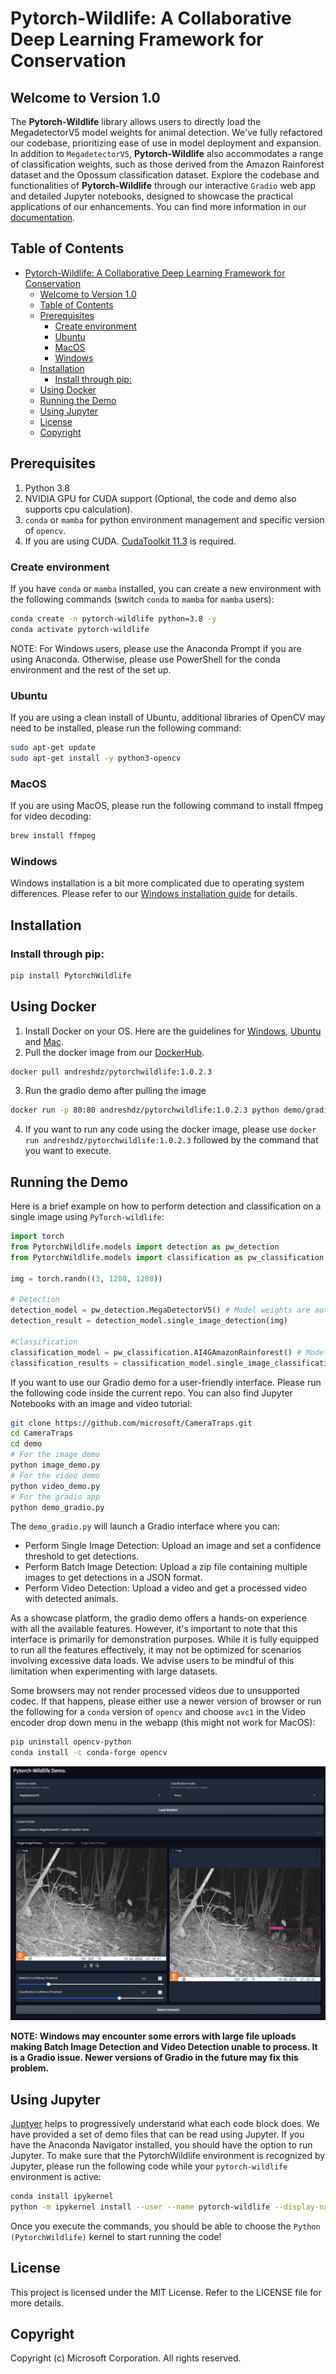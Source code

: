 # Pytorch-Wildlife: A Collaborative Deep Learning Framework for Conservation

## Welcome to Version 1.0

The **Pytorch-Wildlife** library allows users to directly load the MegadetectorV5 model weights for animal detection. We've fully refactored our codebase, prioritizing ease of use in model deployment and expansion. In addition to `MegadetectorV5`, **Pytorch-Wildlife** also accommodates a range of classification weights, such as those derived from the Amazon Rainforest dataset and the Opossum classification dataset. Explore the codebase and functionalities of **Pytorch-Wildlife** through our interactive `Gradio` web app and detailed Jupyter notebooks, designed to showcase the practical applications of our enhancements. You can find more information in our [documentation](https://cameratraps.readthedocs.io/en/latest/).

## Table of Contents
- [Pytorch-Wildlife: A Collaborative Deep Learning Framework for Conservation](#pytorch-wildlife-a-collaborative-deep-learning-framework-for-conservation)
  - [Welcome to Version 1.0](#welcome-to-version-10)
  - [Table of Contents](#table-of-contents)
  - [Prerequisites](#prerequisites)
    - [Create environment](#create-environment)
    - [Ubuntu](#ubuntu)
    - [MacOS](#macos)
    - [Windows](#windows)
  - [Installation](#installation)
    - [Install through pip:](#install-through-pip)
  - [Using Docker](#using-docker)
  - [Running the Demo](#running-the-demo)
  - [Using Jupyter](#using-jupyter)
  - [License](#license)
  - [Copyright](#copyright)
 
## Prerequisites
 
1. Python 3.8 
2. NVIDIA GPU for CUDA support (Optional, the code and demo also supports cpu calculation).
3. `conda` or `mamba` for python environment management and specific version of `opencv`.
4. If you are using CUDA. [CudaToolkit 11.3](https://developer.nvidia.com/cuda-11.3.0-download-archive) is required.

### Create environment
If you have `conda` or `mamba` installed, you can create a new environment with the following commands (switch `conda` to `mamba` for `mamba` users):
```bash
conda create -n pytorch-wildlife python=3.8 -y
conda activate pytorch-wildlife
```
NOTE: For Windows users, please use the Anaconda Prompt if you are using Anaconda. Otherwise, please use PowerShell for the conda environment and the rest of the set up.

### Ubuntu
If you are using a clean install of Ubuntu, additional libraries of OpenCV may need to be installed, please run the following command:
```bash
sudo apt-get update
sudo apt-get install -y python3-opencv
```

### MacOS
If you are using MacOS, please run the following command to install ffmpeg for video decoding:
```bash
brew install ffmpeg
```

### Windows
Windows installation is a bit more complicated due to operating system differences. Please refer to our [Windows installation guide](assets/PytorchWildlife_Windows_installation_tutorial.pdf) for details.

## Installation

### Install through pip:
```bash
pip install PytorchWildlife
```
## Using Docker

1. Install Docker on your OS. Here are the guidelines for [Windows](https://docs.docker.com/desktop/install/windows-install/), [Ubuntu](https://docs.docker.com/engine/install/ubuntu/) and [Mac](https://docs.docker.com/desktop/install/mac-install/).
2. Pull the docker image from our [DockerHub](https://hub.docker.com/repository/docker/andreshdz/pytorchwildlife/general).
```bash
docker pull andreshdz/pytorchwildlife:1.0.2.3
```
3. Run the gradio demo after pulling the image
```bash
docker run -p 80:80 andreshdz/pytorchwildlife:1.0.2.3 python demo/gradio_demo.py
```
4. If you want to run any code using the docker image,  please use `docker run andreshdz/pytorchwildlife:1.0.2.3` followed by the command that you want to execute.

## Running the Demo
Here is a brief example on how to perform detection and classification on a single image using `PyTorch-wildlife`:

```python
import torch
from PytorchWildlife.models import detection as pw_detection
from PytorchWildlife.models import classification as pw_classification

img = torch.randn((3, 1280, 1280))

# Detection
detection_model = pw_detection.MegaDetectorV5() # Model weights are automatically downloaded.
detection_result = detection_model.single_image_detection(img)

#Classification
classification_model = pw_classification.AI4GAmazonRainforest() # Model weights are automatically downloaded.
classification_results = classification_model.single_image_classification(img)
```

If you want to use our Gradio demo for a user-friendly interface. Please run the following code inside the current repo. You can also find Jupyter Notebooks with an image and video tutorial:

```bash
git clone https://github.com/microsoft/CameraTraps.git
cd CameraTraps
cd demo
# For the image demo
python image_demo.py
# For the video demo
python video_demo.py
# For the gradio app
python demo_gradio.py
```
The `demo_gradio.py` will launch a Gradio interface where you can:
- Perform Single Image Detection: Upload an image and set a confidence threshold to get detections.
- Perform Batch Image Detection: Upload a zip file containing multiple images to get detections in a JSON format.
- Perform Video Detection: Upload a video and get a processed video with detected animals. 

As a showcase platform, the gradio demo offers a hands-on experience with all the available features. However, it's important to note that this interface is primarily for demonstration purposes. While it is fully equipped to run all the features effectively, it may not be optimized for scenarios involving excessive data loads. We advise users to be mindful of this limitation when experimenting with large datasets.

Some browsers may not render processed videos due to unsupported codec. If that happens, please either use a newer version of browser or run the following for a `conda` version of `opencv` and choose `avc1` in the Video encoder drop down menu in the webapp (this might not work for MacOS):

```bash
pip uninstall opencv-python
conda install -c conda-forge opencv
```

<img src="assets/gradio_UI.png">

**NOTE: Windows may encounter some errors with large file uploads making Batch Image Detection and Video Detection unable to process. It is a Gradio issue. Newer versions of Gradio in the future may fix this problem.**


## Using Jupyter
[Juptyer](https://jupyter.org/) helps to progressively understand what each code block does. We have provided a set of demo files that can be read using Jupyter. If you have the Anaconda Navigator installed, you should have the option to run Jupyter. To make sure that the PytorchWildlife environment is recognized by Jupyter, please run the following code while your `pytorch-wildlife` environment is active:
```bash
conda install ipykernel
python -m ipykernel install --user --name pytorch-wildlife --display-name "Python (PytorchWildlife)"
```
Once you execute the commands, you should be able to choose the `Python (PytorchWildlife)` kernel to start running the code!
## License
This project is licensed under the MIT License. Refer to the LICENSE file for more details.
## Copyright
Copyright (c) Microsoft Corporation. All rights reserved.

